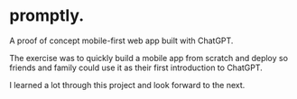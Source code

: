 # promptly.

A proof of concept mobile-first web app built with ChatGPT. 

The exercise was to quickly build a mobile app from scratch and deploy so friends and family could use it as their first introduction to ChatGPT.

I learned a lot through this project and look forward to the next.
